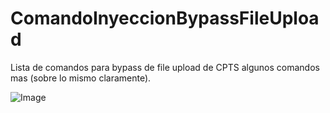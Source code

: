 # ComandoInyeccionBypassFileUpload

Lista de comandos para bypass de file upload de CPTS algunos comandos mas (sobre lo mismo claramente).

![Image](https://github.com/user-attachments/assets/a67fc78c-b6e8-4793-a134-f96585d53ec8)
